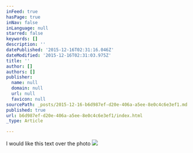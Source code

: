 ```yaml
---
inFeed: true
hasPage: true
inNav: false
inLanguage: null
starred: false
keywords: []
description: ''
datePublished: '2015-12-16T02:31:16.046Z'
dateModified: '2015-12-16T02:31:03.975Z'
title: ''
author: []
authors: []
publisher:
  name: null
  domain: null
  url: null
  favicon: null
sourcePath: _posts/2015-12-16-b6d987ef-d20e-406a-a5ee-8e0c4c6e3ef1.md
published: true
url: b6d987ef-d20e-406a-a5ee-8e0c4c6e3ef1/index.html
_type: Article

---
```

I would like this text over the photo
![](https://s3-us-west-2.amazonaws.com/the-grid-img/p/b821a1e5bd6d23513f6e356517435eab38de3440.jpg)